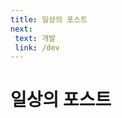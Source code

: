 ```yaml
---
title: 일상의 포스트
next: 
 text: 개발
 link: /dev
---
```


<script setup>
import { data as posts } from './daily.data.ts'
import Card from '../components/Card.vue'
import {computed} from 'vue';

const postList = computed(()=>{
    return posts
        .filter(post=>post.url !== '/daily/')
        .sort((a, b)=> new Date(b.frontmatter.createAt).getTime() - new Date(a.frontmatter.createAt).getTime())
})
</script>
<style scoped>
  .no-dot {
    list-style-type:none;
    list-style: none;
  }
</style>

# 일상의 포스트

<ul class="no-dot">
  <Card 
    v-for="post of postList" 
      :title="post.frontmatter.title" 
      :url="post.url"
      :description="post.frontmatter.description"
      :createAt="post.frontmatter.createAt" 
      :updateAt="post.frontmatter.updateAt" 
  />
</ul>
